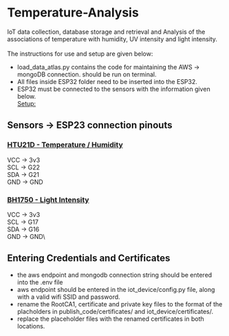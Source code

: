 # Temperature-Analysis
IoT data collection, database storage and retrieval and Analysis of the associations of temperature with humidity, UV intensity and light intensity.\
\
The instructions for use and setup are given below:
* load_data_atlas.py contains the code for maintaining the AWS -> mongoDB connection. should be run on terminal.
* All files inside ESP32 folder need to be inserted into the ESP32.
* ESP32 must be connected to the sensors with the information given below.
\
<ins>Setup:</ins>
## Sensors -> ESP23 connection pinouts

### <ins>HTU21D - Temperature / Humidity</ins>
VCC -> 3v3\
SCL -> G22\
SDA -> G21\
GND -> GND

### <ins>BH1750 - Light Intensity</ins>
VCC -> 3v3\
SCL -> G17\
SDA -> G16\
GND -> GND\

## Entering Credentials and Certificates

* the aws endpoint and mongodb connection string should be entered into the .env file
* aws endpoint should be entered in the iot_device/config.py file, along with a valid wifi SSID and password.
* rename the  RootCA1, certificate and private key files to the format of the placholders in publish_code/certificates/ and iot_device/certificates/.
* replace the placeholder files with the renamed certificates in both locations.
